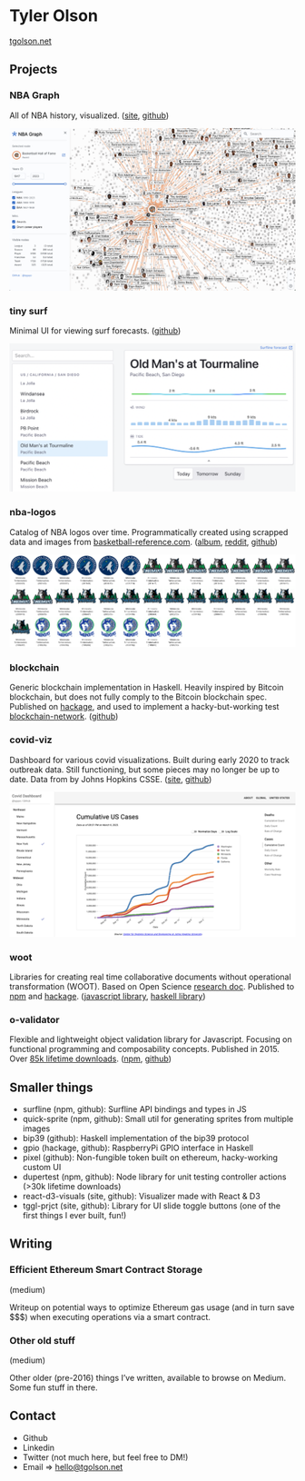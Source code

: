 # Tyler Olson
[tgolson.net](https://tgolson.net)

## Projects

### NBA Graph
All of NBA history, visualized. 
([site](https://nbagraph.com), [github](https://github.com/TGOlson/nba-graph))

![nbagraph](./img/nbagraph.png)

### tiny surf
Minimal UI for viewing surf forecasts.
([github](https://github.com/TGOlson/tiny-surf))

![tinysurf](./img/tinysurf.png)

### nba-logos 
Catalog of NBA logos over time. Programmatically created using scrapped data and images from [basketball-reference.com](http://www.basketball-reference.com).
([album](https://imgur.com/a/7hYM1s2), [reddit](https://www.reddit.com/r/nba/comments/10ryoq1/nba_team_logos_over_time/), [github](https://github.com/TGOlson/nba-logos))

![logos](./img/logos.png)

### blockchain
Generic blockchain implementation in Haskell. Heavily inspired by Bitcoin blockchain, but does not fully comply to the Bitcoin blockchain spec. Published on [hackage](https://hackage.haskell.org/package/blockchain), and used to implement a hacky-but-working test [blockchain-network](https://github.com/TGOlson/blockchain-network).
([github](https://github.com/TGOlson/blockchain))

### covid-viz 
Dashboard for various covid visualizations. Built during early 2020 to track outbreak data. Still functioning, but some pieces may no longer be up to date. Data from by Johns Hopkins CSSE.
([site](https://tgolson.net/covid-viz), [github](https://github.com/TGOlson/covid-viz))

![covid](./img/covid.png)

### woot
Libraries for creating real time collaborative documents without operational transformation (WOOT). Based on Open Science [research doc](https://hal.inria.fr/inria-00071240/document). Published to [npm](https://www.npmjs.com/package/woot-js) and [hackage](https://hackage.haskell.org/package/woot). 
([javascript library](https://github.com/TGOlson/woot-js), [haskell library](https://github.com/TGOlson/woot-haskell))

### o-validator

Flexible and lightweight object validation library for Javascript. Focusing on functional programming and composability concepts. Published in 2015. Over [85k lifetime downloads](https://npm-stat.com/charts.html?package=o-validator&from=2010-01-01).
([npm](https://www.npmjs.com/package/o-validator), [github](https://github.com/TGOlson/o-validator))

## Smaller things
* surfline (npm, github): Surfline API bindings and types in JS
* quick-sprite (npm, github): Small util for generating sprites from multiple images
* bip39 (github): Haskell implementation of the bip39 protocol
* gpio (hackage, github): RaspberryPi GPIO interface in Haskell
* pixel (github): Non-fungible token built on ethereum, hacky-working custom UI
* dupertest (npm, github): Node library for unit testing controller actions (>30k lifetime downloads)
* react-d3-visuals (site, github): Visualizer made with React & D3
* tggl-prjct (site, github): Library for UI slide toggle buttons (one of the first things I ever built, fun!)

## Writing
### Efficient Ethereum Smart Contract Storage
(medium)

Writeup on potential ways to optimize Ethereum gas usage (and in turn save $$$) when executing operations via a smart contract. 
### Other old stuff
(medium)

Other older (pre-2016) things I’ve written, available to browse on Medium. Some fun stuff in there. 

## Contact
* Github 
* Linkedin
* Twitter (not much here, but feel free to DM!)
* Email => hello@tgolson.net
